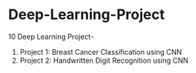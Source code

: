 # Deep-Learning-Project
10 Deep Learning Project-
  1. Project 1: Breast Cancer Classification using CNN
  2. Project 2: Handwritten Digit Recognition using CNN